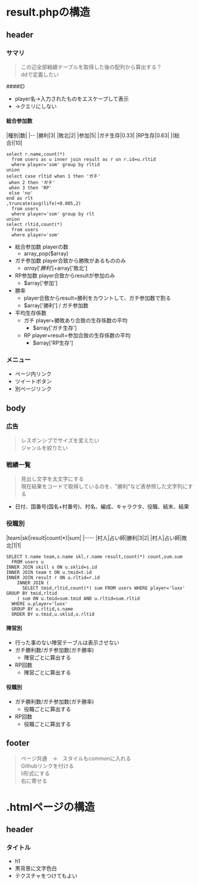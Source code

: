 # result.phpの構造
## header
### サマリ
>この辺全部戦績テーブルを取得した後の配列から算出する？  
ddで定義したい

####ID
* player名→入力されたものをエスケープして表示
* →クエリにしない

#### 総合参加数

|種別|数|
|--
|勝利|3|
|敗北|2|
|参加|5|
|ガチ生存|0.33|
|RP生存|0.63|
|(総合)|10|

	select r.name,count(*)
	  from users as u inner join result as r on r.id=u.rltid
	  where player='som' group by rltid
	union
	select case rltid when 1 then 'ガチ'
	 when 2 then 'ガチ'
	 when 3 then 'RP'
	 else 'no'
	end as rlt
	,truncate(avg(life)+0.005,2)
	  from users
	  where player='som' group by rlt
	union
	select rltid,count(*)
	  from users
	  where player='som'

* 総合参加数 playerの数
	* array_pop($array)
* ガチ参加数 player合致から勝敗があるもののみ
	* $array['勝利']+$array['敗北']
* RP参加数 player合致からresultが参加のみ
	* $array['参加']
* 勝率
    * player合致からresult=勝利をカウントして、ガチ参加数で割る
    * $array['勝利'] / ガチ参加数
* 平均生存係数
    * ガチ player+勝敗あり合致の生存係数の平均
    	* $array['ガチ生存']
    * RP player+result=参加合致の生存係数の平均
    	* $array['RP生存']

 
### メニュー
* ページ内リンク
* ツイートボタン
* 別ページリンク

## body
### 広告
>レスポンシブでサイズを変えたい  
ジャンルを絞りたい

### 戦績一覧
>見出し文字を太文字にする  
現在結果をコードで取得しているのを、"勝利"など表参照した文字列にする

* 日付、国番号(国名+村番号)、村名、編成、キャラクタ、役職、結末、結果

### 役職別

|team|skl|result|count(*)|sum|
|----
|村人|占い師|勝利|3|2|
|村人|占い師|敗北|1|1|

	SELECT t.name team,s.name skl,r.name result,count(*) count,sum.sum
      FROM users u
	INNER JOIN skill s ON u.sklid=s.id
	INNER JOIN team t ON u.tmid=t.id
	INNER JOIN result r ON u.rltid=r.id
        INNER JOIN (
          SELECT tmid,rltid,count(*) sum FROM users WHERE player='luxx' GROUP BY tmid,rltid
        ) sum ON u.tmid=sum.tmid AND u.rltid=sum.rltid
      WHERE u.player='luxx'
      GROUP BY u.rltid,s.name
      ORDER BY u.tmid,u.sklid,u.rltid



#### 陣営別
* 行った事のない陣営テーブルは表示させない
* ガチ勝利数/ガチ参加数(ガチ勝率)
	* 陣営ごとに算出する
* RP回数
	* 陣営ごとに算出する

#### 役職別
* ガチ勝利数/ガチ参加数(ガチ勝率)
	* 役職ごとに算出する
* RP回数
	* 役職ごとに算出する


## footer
>ページ共通　→　スタイルもcommonに入れる  
Githubリンクを付ける  
li形式にする  
右に寄せる


# .htmlページの構造
## header
### タイトル
* h1
* 黒背景に文字色白
* テクスチャをつけてもよい